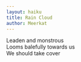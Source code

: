 ```yaml
---
layout: haiku
title: Rain Cloud
author: Meerkat
---
```


Leaden and monstrous<br>
Looms balefully towards us<br>
We should take cover<br>
